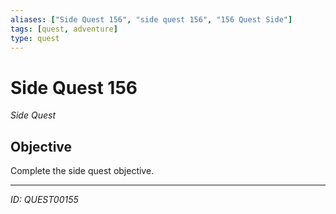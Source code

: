 ```yaml
---
aliases: ["Side Quest 156", "side quest 156", "156 Quest Side"]
tags: [quest, adventure]
type: quest
---
```


# Side Quest 156

*Side Quest*

## Objective
Complete the side quest objective.

---
*ID: QUEST00155*